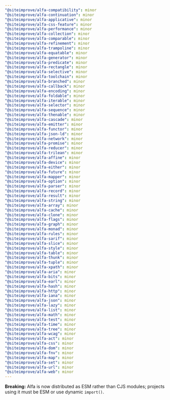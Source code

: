 ```yaml
---
"@siteimprove/alfa-compatibility": minor
"@siteimprove/alfa-continuation": minor
"@siteimprove/alfa-applicative": minor
"@siteimprove/alfa-css-feature": minor
"@siteimprove/alfa-performance": minor
"@siteimprove/alfa-collection": minor
"@siteimprove/alfa-comparable": minor
"@siteimprove/alfa-refinement": minor
"@siteimprove/alfa-trampoline": minor
"@siteimprove/alfa-equatable": minor
"@siteimprove/alfa-generator": minor
"@siteimprove/alfa-predicate": minor
"@siteimprove/alfa-rectangle": minor
"@siteimprove/alfa-selective": minor
"@siteimprove/alfa-toolchain": minor
"@siteimprove/alfa-branched": minor
"@siteimprove/alfa-callback": minor
"@siteimprove/alfa-encoding": minor
"@siteimprove/alfa-foldable": minor
"@siteimprove/alfa-iterable": minor
"@siteimprove/alfa-selector": minor
"@siteimprove/alfa-sequence": minor
"@siteimprove/alfa-thenable": minor
"@siteimprove/alfa-cascade": minor
"@siteimprove/alfa-emitter": minor
"@siteimprove/alfa-functor": minor
"@siteimprove/alfa-json-ld": minor
"@siteimprove/alfa-network": minor
"@siteimprove/alfa-promise": minor
"@siteimprove/alfa-reducer": minor
"@siteimprove/alfa-trilean": minor
"@siteimprove/alfa-affine": minor
"@siteimprove/alfa-device": minor
"@siteimprove/alfa-either": minor
"@siteimprove/alfa-future": minor
"@siteimprove/alfa-mapper": minor
"@siteimprove/alfa-option": minor
"@siteimprove/alfa-parser": minor
"@siteimprove/alfa-record": minor
"@siteimprove/alfa-result": minor
"@siteimprove/alfa-string": minor
"@siteimprove/alfa-array": minor
"@siteimprove/alfa-cache": minor
"@siteimprove/alfa-clone": minor
"@siteimprove/alfa-flags": minor
"@siteimprove/alfa-graph": minor
"@siteimprove/alfa-monad": minor
"@siteimprove/alfa-rules": minor
"@siteimprove/alfa-sarif": minor
"@siteimprove/alfa-slice": minor
"@siteimprove/alfa-style": minor
"@siteimprove/alfa-table": minor
"@siteimprove/alfa-thunk": minor
"@siteimprove/alfa-tuple": minor
"@siteimprove/alfa-xpath": minor
"@siteimprove/alfa-aria": minor
"@siteimprove/alfa-bits": minor
"@siteimprove/alfa-earl": minor
"@siteimprove/alfa-hash": minor
"@siteimprove/alfa-http": minor
"@siteimprove/alfa-iana": minor
"@siteimprove/alfa-json": minor
"@siteimprove/alfa-lazy": minor
"@siteimprove/alfa-list": minor
"@siteimprove/alfa-math": minor
"@siteimprove/alfa-test": minor
"@siteimprove/alfa-time": minor
"@siteimprove/alfa-tree": minor
"@siteimprove/alfa-wcag": minor
"@siteimprove/alfa-act": minor
"@siteimprove/alfa-css": minor
"@siteimprove/alfa-dom": minor
"@siteimprove/alfa-fnv": minor
"@siteimprove/alfa-map": minor
"@siteimprove/alfa-set": minor
"@siteimprove/alfa-url": minor
"@siteimprove/alfa-web": minor
---
```


**Breaking:** Alfa is now distributed as ESM rather than CJS modules; projects using it must be ESM or use dynamic `import()`.
